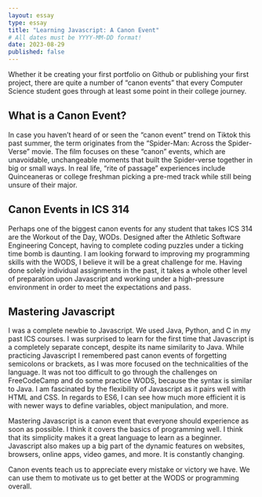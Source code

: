 ```yaml
---
layout: essay
type: essay
title: "Learning Javascript: A Canon Event"
# All dates must be YYYY-MM-DD format!
date: 2023-08-29
published: false
---
```


Whether it be creating your first portfolio on Github or publishing your first project, there are quite a number of “canon events” that every Computer Science student goes through at least some point in their college journey. 

## What is a Canon Event?

In case you haven’t heard of or seen the “canon event” trend on Tiktok this past summer, the term originates from the “Spider-Man: Across the Spider-Verse” movie. The film focuses on these “canon” events, which are unavoidable, unchangeable moments that built the Spider-verse together in big or small ways. In real life, “rite of passage” experiences include Quinceaneras or college freshman picking a pre-med track while still being unsure of their major.

## Canon Events in ICS 314

Perhaps one of the biggest canon events for any student that takes ICS 314 are the Workout of the Day, WODs. Designed after the Athletic Software Engineering Concept, having to complete coding puzzles under a ticking time bomb is daunting. I am looking forward to improving my programming skills with the WODS, I believe it will be a great challenge for me. Having done solely individual assignments in the past, it takes a whole other level of preparation upon Javascript and working under a high-pressure environment in order to meet the expectations and pass.

## Mastering Javascript

I was a complete newbie to Javascript. We used Java, Python, and C in my past ICS courses. I was surprised to learn for the first time that Javascript is a completely separate concept, despite its name similarity to Java. While practicing Javascript I remembered past canon events of forgetting semicolons or brackets, as I was more focused on the technicalities of the language. It was not too difficult to go through the challenges on FreeCodeCamp and do some practice WODS, because the syntax is similar to Java. I am fascinated by the flexibility of Javascript as it pairs well with HTML and CSS. In regards to ES6, I can see how much more efficient it is with newer ways to define variables, object manipulation, and more.

Mastering Javascript is a canon event that everyone should experience as soon as possible. I think it covers the basics of programming well. I think that its simplicity makes it a great language to learn as a beginner. Javascript also makes up a big part of the dynamic features on websites, browsers, online apps, video games, and more. It is constantly changing.

Canon events teach us to appreciate every mistake or victory we have. We can use them to motivate us to get better at the WODS or programming overall.
